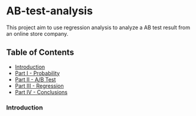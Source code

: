 # AB-test-analysis
This project aim to use regression analysis to analyze a AB test result from an online store company.

## Table of Contents
- [Introduction](#intro)
- [Part I - Probability](#probability)
- [Part II - A/B Test](#ab_test)
- [Part III - Regression](#regression)
- [Part IV - Conclusions](#conclusions)

<a id='intro'></a>
### Introduction
